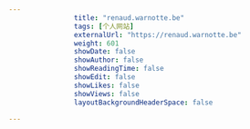 ```yaml
---
                title: "renaud.warnotte.be"
                tags: [个人网站]
                externalUrl: "https://renaud.warnotte.be"
                weight: 601
                showDate: false
                showAuthor: false
                showReadingTime: false
                showEdit: false
                showLikes: false
                showViews: false
                layoutBackgroundHeaderSpace: false
                
---
```


